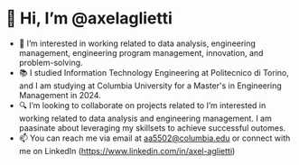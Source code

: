# 👋 Hi, I’m @axelaglietti
* 👀 I’m interested in working related to data analysis, engineering management, engineering program management, innovation, and problem-solving.
* 📚 I studied Information Technology Engineering at Politecnico di Torino, and I am studying at Columbia University for a Master's in Engineering Management in 2024.
* 🔍 I’m looking to collaborate on projects related to I’m interested in working related to data analysis and engineering management. I am paasinate about leveraging my skillsets to achieve successful outomes.
* 📫 You can reach me via email at aa5502@columbia.edu or connect with me on LinkedIn (https://www.linkedin.com/in/axel-aglietti)
